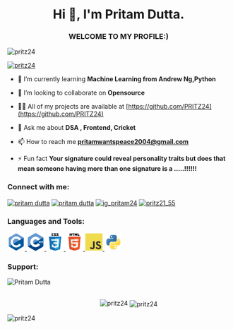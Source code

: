 <h1 align="center">Hi 👋, I'm Pritam Dutta.</h1>
<h3 align="center">WELCOME TO MY PROFILE:)</h3>

<p align="left"> <img src="https://komarev.com/ghpvc/?username=pritz24&label=Profile%20views&color=0e75b6&style=flat" alt="pritz24" /> </p>

<p align="left"> <a href="https://github.com/ryo-ma/github-profile-trophy"><img src="https://github-profile-trophy.vercel.app/?username=pritz24" alt="pritz24" /></a> </p>

- 🌱 I’m currently learning **Machine Learning from Andrew Ng,Python**

- 👯 I’m looking to collaborate on **Opensource**

- 👨‍💻 All of my projects are available at [https://github.com/PRITZ24](https://github.com/PRITZ24)

- 💬 Ask me about **DSA , Frontend, Cricket**

- 📫 How to reach me **pritamwantspeace2004@gmail.com**

- ⚡ Fun fact **Your signature could reveal personality traits but does that mean someone having more than one signature is a .....!!!!!!**

<h3 align="left">Connect with me:</h3>
<p align="left">
<a href="https://linkedin.com/in/pritam dutta" target="blank"><img align="center" src="https://raw.githubusercontent.com/rahuldkjain/github-profile-readme-generator/master/src/images/icons/Social/linked-in-alt.svg" alt="pritam dutta" height="30" width="40" /></a>
<a href="https://fb.com/Pritam Dutta" target="blank"><img align="center" src="https://raw.githubusercontent.com/rahuldkjain/github-profile-readme-generator/master/src/images/icons/Social/facebook.svg" alt="pritam dutta" height="30" width="40" /></a>
<a href="https://instagram.com/ig_pritam24" target="blank"><img align="center" src="https://raw.githubusercontent.com/rahuldkjain/github-profile-readme-generator/master/src/images/icons/Social/instagram.svg" alt="ig_pritam24" height="30" width="40" /></a>
<a href="https://www.leetcode.com/pritz21_55" target="blank"><img align="center" src="https://raw.githubusercontent.com/rahuldkjain/github-profile-readme-generator/master/src/images/icons/Social/leet-code.svg" alt="pritz21_55" height="30" width="40" /></a>
</p>

<h3 align="left">Languages and Tools:</h3>
<p align="left"> <a href="https://www.cprogramming.com/" target="_blank" rel="noreferrer"> <img src="https://raw.githubusercontent.com/devicons/devicon/master/icons/c/c-original.svg" alt="c" width="40" height="40"/> </a> <a href="https://www.w3schools.com/cpp/" target="_blank" rel="noreferrer"> <img src="https://raw.githubusercontent.com/devicons/devicon/master/icons/cplusplus/cplusplus-original.svg" alt="cplusplus" width="40" height="40"/> </a> <a href="https://www.w3schools.com/css/" target="_blank" rel="noreferrer"> <img src="https://raw.githubusercontent.com/devicons/devicon/master/icons/css3/css3-original-wordmark.svg" alt="css3" width="40" height="40"/> </a> <a href="https://www.w3.org/html/" target="_blank" rel="noreferrer"> <img src="https://raw.githubusercontent.com/devicons/devicon/master/icons/html5/html5-original-wordmark.svg" alt="html5" width="40" height="40"/> </a> <a href="https://developer.mozilla.org/en-US/docs/Web/JavaScript" target="_blank" rel="noreferrer"> <img src="https://raw.githubusercontent.com/devicons/devicon/master/icons/javascript/javascript-original.svg" alt="javascript" width="40" height="40"/> </a> <a href="https://www.python.org" target="_blank" rel="noreferrer"> <img src="https://raw.githubusercontent.com/devicons/devicon/master/icons/python/python-original.svg" alt="python" width="40" height="40"/> </a> </p>

<h3 align="left">Support:</h3>
<p><a href="https://www.buymeacoffee.com/Pritam Dutta"> <img align="left" src="https://cdn.buymeacoffee.com/buttons/v2/default-yellow.png" height="50" width="210" alt="Pritam Dutta" /></a></p><br><br>

<p><img align="left" src="https://github-readme-stats.vercel.app/api/top-langs?username=pritz24&show_icons=true&locale=en&layout=compact" alt="pritz24" /></p>

<p>&nbsp;<img align="center" src="https://github-readme-stats.vercel.app/api?username=pritz24&show_icons=true&locale=en" alt="pritz24" /></p>

<p><img align="center" src="https://github-readme-streak-stats.herokuapp.com/?user=pritz24&" alt="pritz24" /></p>
